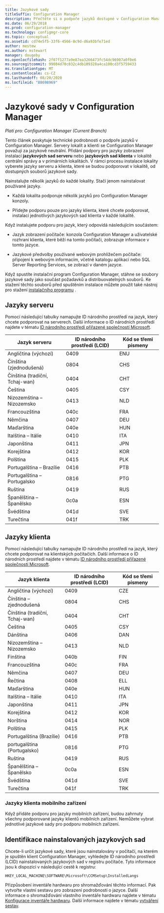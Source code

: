 ```yaml
---
title: Jazykové sady
titleSuffix: Configuration Manager
description: Přečtěte si o podpoře jazyků dostupné v Configuration Manager.
ms.date: 06/29/2018
ms.prod: configuration-manager
ms.technology: configmgr-core
ms.topic: conceptual
ms.assetid: cd74e5f5-33f6-4566-8c9d-d6a93bfe71ed
author: mestew
ms.author: mstewart
manager: dougeby
ms.openlocfilehash: 2f07f1277a9e87ea3266473fc54dc96907a0f0e6
ms.sourcegitcommit: 99084d70c032c4db109328a4ca100cd3f5759433
ms.translationtype: MT
ms.contentlocale: cs-CZ
ms.lasthandoff: 08/20/2020
ms.locfileid: "88698969"
---
```

# <a name="language-packs-in-configuration-manager"></a>Jazykové sady v Configuration Manager

*Platí pro: Configuration Manager (Current Branch)*

Tento článek poskytuje technické podrobnosti o podpoře jazyků v Configuration Manager. Servery lokalit a klienti se Configuration Manager považují za jazykově neutrální. Přidání podpory pro jazyky zobrazení instalací **jazykových sad serveru** nebo **jazykových sad klienta** v lokalitě centrální správy a v primárních lokalitách. V rámci procesu instalace lokality vyberete jazyky serveru a klienta, které se budou podporovat v lokalitě, od dostupných souborů jazykové sady.
 
Nainstalujte několik jazyků do každé lokality. Stačí jenom nainstalovat používané jazyky.  

- Každá lokalita podporuje několik jazyků pro Configuration Manager konzoly.  

- Přidejte podporu pouze pro jazyky klienta, které chcete podporovat, instalací jednotlivých jazykových sad klienta v každé lokalitě.  

Když instalujete podporu pro jazyk, který odpovídá následujícím součástem:  

- Jazyk zobrazení počítače: konzola Configuration Manager a uživatelské rozhraní klienta, které běží na tomto počítači, zobrazuje informace v tomto jazyce.  

- Jazykové předvolby používané webovým prohlížečem počítače: připojení k webovým informacím, včetně katalogu aplikací nebo SQL Server Reporting Services, se zobrazí v daném jazyce.  


Když spustíte instalační program Configuration Manager, stáhne se soubory jazykové sady jako součást požadavků a distribuovatelných souborů. Ke stažení těchto souborů před spuštěním instalace můžete použít také nástroj pro stažení [instalačního programu](setup-downloader.md) .   



## <a name="server-languages"></a>Jazyky serveru  

Pomocí následující tabulky namapujte ID národního prostředí na jazyk, který chcete podporovat na serverech. Další informace o ID národních prostředí najdete v tématu [ID národního prostředí přiřazené společností Microsoft](/openspecs/windows_protocols/ms-lcid/a9eac961-e77d-41a6-90a5-ce1a8b0cdb9c).  

|Jazyk serveru|ID národního prostředí (LCID)|Kód se třemi písmeny|  
|---------------------|------------------------|-----------------------|  
|Angličtina (výchozí)|0409|ENU|  
|Čínština (zjednodušená)|0804|CHS|  
|Čínština (tradiční, Tchaj-wan)|0404|CHT|  
|Čeština|0405|CSY|  
|Nizozemština – Nizozemsko|0413|NLD|  
|Francouzština|040c|FRA|  
|Němčina|0407|DEU|  
|Maďarština|040e|HUN|  
|Italština – Itálie|0410|ITA|  
|Japonština|0411|JPN|  
|Korejština|0412|KOR|  
|Polština|0415|PLK|  
|Portugalština – Brazílie|0416|PTB|  
|Portugalština – Portugalsko|0816|PTG|  
|Ruština|0419|RUS|  
|Španělština – Španělsko|0c0a|ESN|  
|Švédština|041d|SVE|  
|Turečtina|041f|TRK|  



## <a name="client-languages"></a>Jazyky klienta  

Pomocí následující tabulky namapujte ID národního prostředí na jazyk, který chcete podporovat na klientských počítačích. Další informace o ID národních prostředí najdete v tématu [ID národního prostředí přiřazené společností Microsoft](/openspecs/windows_protocols/ms-lcid/a9eac961-e77d-41a6-90a5-ce1a8b0cdb9c).  

|Jazyk klienta|ID národního prostředí (LCID)|Kód se třemi písmeny|  
|---------------------|------------------------|-----------------------|  
|Angličtina (výchozí)|0409|CZE|  
|Čínština – zjednodušená|0804|CHS|  
|Čínština (tradiční, Tchaj-wan)|0404|CHT|  
|Čeština|0405|CSY|  
|Dánština|0406|DAN|  
|Nizozemština – Nizozemsko|0413|NLD|  
|Finština|040b|FIN|  
|Francouzština|040c|FRA|  
|Němčina|0407|DEU|  
|Řečtina|0408|ELL|  
|Maďarština|040e|HUN|  
|Italština – Itálie|0410|ITA|  
|Japonština|0411|JPN|  
|Korejština|0412|KOR|  
|Norština|0414|NOR|  
|Polština|0415|PLK|  
|Portugalština (Brazílie)|0416|PTB|  
|portugalština (Portugalsko)|0816|PTG|  
|Ruština|0419|RUS|  
|Španělština – Španělsko|0c0a|ESN|  
|Švédština|041d|SVE|  
|Turečtina|041f|TRK|  


### <a name="mobile-device-client-languages"></a>Jazyky klienta mobilního zařízení  
Když přidáte podporu pro jazyky mobilních zařízení, budou zahrnuty všechny podporované jazyky klientů mobilních zařízení. Nemůžete vybrat jednotlivé jazykové sady pro podporu mobilních zařízení.  



## <a name="identify-installed-language-packs"></a>Identifikace nainstalovaných jazykových sad  
Chcete-li určit jazykové sady, které jsou nainstalovány v počítači, na kterém je spuštěn klient Configuration Manager, vyhledejte ID národního prostředí (LCID) nainstalovaných jazykových sad v registru počítače. Tyto informace jsou k dispozici v následující cestě k registru:  

`HKEY_LOCAL_MACHINE\SOFTWARE\Microsoft\CCMSetup\InstalledLangs`  

Přizpůsobení inventáře hardwaru pro shromažďování těchto informací. Pak vytvořte vlastní sestavu pro zobrazení podrobností o jazyce. Další informace o shromažďování vlastního inventáře hardwaru najdete v tématu [Konfigurace inventáře hardwaru](../../../clients/manage/inventory/configure-hardware-inventory.md). Další informace najdete v tématu [vytváření sestav](../../manage/operations-and-maintenance-for-reporting.md#create-reports).